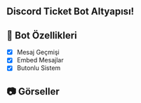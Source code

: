 ## Discord Ticket Bot Altyapısı!

## 📑 Bot Özellikleri

- [x] Mesaj Geçmişi
- [x] Embed Mesajlar
- [x] Butonlu Sistem

## 📷 Görseller


